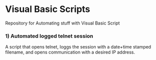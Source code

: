 # Visual Basic Scripts
Repository for Automating stuff with Visual Basic Script

### 1) Automated logged telnet session
A script that opens telnet, loggs the session with a date+time stamped filename,
and opens communication with a desired IP address.
